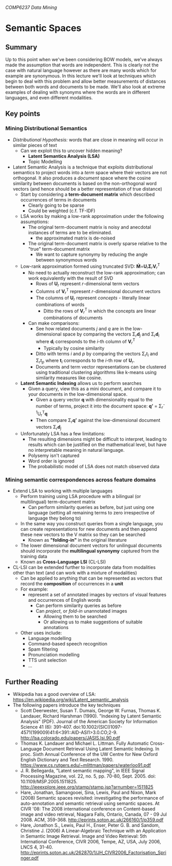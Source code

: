 *COMP6237 Data Mining*

# Semantic Spaces

## Summary
Up to this point when we've been considering BOW models, we've always made the assumption that words are independent. This is clearly not the case with natural language however as there are many words which for example are synonymous. In this lecture we'll look at techniques which begin to deal with this problem and allow better measurements of distances between both words and documents to be made. We'll also look at extreme examples of dealing with synonyms where the words are in different languages, and even different modalities.

## Key points

### Mining Distributional Semantics

* *Distributional Hypothesis:* words that are close in meaning will occur in similar pieces of text
	- Can we exploit this to uncover hidden meaning?
		- **Latent Semantics Analysis (LSA)**
		- Topic Modelling 
* Latent Semantic Analysis is a technique that exploits distributional semantics to project words into a *term* space where their vectors are not orthogonal. It also produces a *document* space where the cosine similarity between documents is based on the non-orthogonal word vectors (and hence should be a better representation of true distance)
	- Start by considering a **term-document matrix** which described occurrences of terms in documents
		+ Clearly going to be sparse
		+ Could be weighted (c.f. TF-IDF)
	- LSA works by making a low-rank approximation under the following assumptions:
		+ The original term-document matrix is noisy and anecdotal instances of terms are to be eliminated. 
			- the approximated matrix is de-noised
		+ The original term-document matrix is overly sparse relative to the "true" term-document matrix 
			- We want to capture synonymy by reducing the angle between synonymous words
	- Low-rank approximation formed using truncated SVD: **Ḿ**=**U**<sub>*r*</sub>**Σ**<sub>*r*</sub>**V**<sub>*r*</sub><sup>T</sup>
		+ No need to actually reconstruct the low-rank approximation; can work equivalently with the result of SVD
			* Rows of **U**<sub>*r*</sub> represent *r*-dimensional term vectors
			* Columns of **V**<sub>*r*</sub><sup>T</sup> represent *r*-dimensional document vectors
			* The columns of **U**<sub>*r*</sub> represent *concepts* - literally linear combinations of words 
				- Ditto the rows of **V**<sub>*r*</sub><sup>T</sup> in which the concepts are linear combinations of documents
		+ Can make comparisons:
			* See how related documents *j* and *q* are in the low-dimensional space by comparing the vectors Σ<sub>*r*</sub>**d**<sub>*j*</sub> and Σ<sub>r</sub>**d**<sub>*i*</sub> where **d**<sub>*i*</sub> corresponds to the *i*-th column of **V**<sub>*r*</sub><sup>T</sup>
				- Typically by cosine similarity
			* Ditto with terms *i* and *p* by comparing the vectors Σ<sub>*r*</sub>t<sub>*i*</sub> and Σ<sub>*r*</sub>t<sub>*p*</sub> where **t**<sub>*i*</sub> corresponds to the *i*-th row of **U**<sub>*r*</sub>.
			* Documents and term vector representations can be clustered using traditional clustering algorithms like k-means using similarity measures like cosine.
	- **Latent Semantic Indexing** allows us to perform searches
		+ Given a query, view this as a mini document, and compare it to your documents in the low-dimensional space.
			- Given a query vector **q** with dimensionality equal to the number of terms, project it into the document space: **q’** = Σ<sub>*r*</sub><sup>-1</sup>U<sub>r</sub><sup>T</sup>**q**
			- Then compare Σ<sub>*r*</sub>**q’** against the low-dimensional document vectors Σ<sub>*r*</sub>**d**<sub>*j*</sub>
	- Unfortunately LSA has a few limitations:
		+ The resulting dimensions might be difficult to interpret, leading to results which can be justified on the mathematical level, but have no interpretable meaning in natural language.
		+ Polysemy isn't captured
		+ Word order is ignored	
		+ The probabilistic model of LSA does not match observed data

### Mining semantic correspondences across feature domains

* Extend LSA to working with multiple languages
	- Perform training using LSA procedure with a bilingual (or multilingual) term-document matrix
		+ Can perform similarity queries as before, but just using one language (setting all remaining terms to zero irrespective of language they belong to)
	- In the same way you construct queries from a single language, you can create representations for new documents and then append these new vectors to the V matrix so they can be searched
		+ Known as **"folding-in"** in the original literature
	- The lower dimensional document vectors for unilingual documents should incorporate the **multilingual synonymy** captured from the training data
	- Known as **Cross-Language LSI** (CL-LSI)
* CL-LSI can be extended further to incorporate data from modalities other than text (and can work with a mixture of modalities)
	- Can be applied to anything that can be represented as vectors that record the **composition** of occurrences in a **unit**
	- For example:
		+ represent a set of annotated images by vectors of visual features and occurrences of English words
			* Can perform similarity queries as before
			* Can *project*, or *fold-in* unannotated images
				- Allowing them to be searched
				- Or allowing us to make suggestions of suitable annotations
	- Other uses include:
		+ Language modelling
		+ Command-based speech recognition
		+ Spam filtering
 		+ Pronunciation modelling
		+ TTS unit selection
		+ ...

## Further Reading

* Wikipedia has a good overview of LSA: https://en.wikipedia.org/wiki/Latent_semantic_analysis
* The following papers introduce the key techniques
	- Scott Deerwester, Susan T. Dumais, George W. Furnas, Thomas K. Landauer, Richard Harshman (1990). "Indexing by Latent Semantic Analysis" (PDF). Journal of the American Society for Information Science 41 (6): 391–407. doi:10.1002/(SICI)1097-4571(199009)41:6<391::AID-ASI1>3.0.CO;2-9. http://lsa.colorado.edu/papers/JASIS.lsi.90.pdf
	- Thomas K. Landauer and Michael L. Littman. Fully Automatic Cross-Language Document Retrieval Using Latent Semantic Indexing. In proc. Sixth Annual Conference of the UW Centre for New Oxford English Dictionary and Text Research. 1990. https://www.cs.rutgers.edu/~mlittman/papers/waterloo91.pdf
	- J. R. Bellegarda, "Latent semantic mapping", in IEEE Signal Processing Magazine, vol. 22, no. 5, pp. 70-80, Sept. 2005. doi: 10.1109/MSP.2005.1511825. http://ieeexplore.ieee.org/stamp/stamp.jsp?arnumber=1511825
	- Hare, Jonathan, Samangooei, Sina, Lewis, Paul and Nixon, Mark (2008) Semantic spaces revisited: investigating the performance of auto-annotation and semantic retrieval using semantic spaces. At CIVR '08: The 2008 international conference on Content-based image and video retrieval, Niagara Falls, Ontario, Canada, 07 - 09 Jul 2008. ACM, 359-368. http://eprints.soton.ac.uk/266160/1/p359.pdf
	- Hare, Jonathon S., Lewis, Paul H., Enser, Peter G. B. and Sandom, Christine J. (2006) A Linear-Algebraic Technique with an Application in Semantic Image Retrieval. Image and Video Retrieval: 5th International Conference, CIVR 2006, Tempe, AZ, USA, July 2006, LNCS 4, 31-40. http://eprints.soton.ac.uk/262870/1/JH_CIVR2006_Factorisation_Springer.pdf
